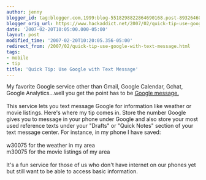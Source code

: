 ```yaml
---
author: jenny
blogger_id: tag:blogger.com,1999:blog-5518298822864690168.post-8932646011910842374
blogger_orig_url: https://www.hackaddict.net/2007/02/quick-tip-use-google-with-text-message.html
date: '2007-02-20T10:05:00.000-05:00'
layout: post
modified_time: '2007-02-20T10:20:05.356-05:00'
redirect_from: /2007/02/quick-tip-use-google-with-text-message.html
tags:
- mobile
- tip
title: 'Quick Tip: Use Google with Text Message'
---
```


My favorite Google service other than Gmail, Google Calendar, Gchat, Google Analytics...well you get the point has to be <a href="http://www.google.com/intl/en_us/mobile/sms/">Google message.</a><br/><br/>This service lets you text message Google for information like weather or movie listings.  Here's where my tip comes in.  Store the number Google gives you to message in your phone under Google and also store your most used reference texts under your "Drafts" or "Quick Notes" section of your text message center.  For instance, in my phone I have saved: <br/><br/>w30075 for the weather in my area<br/>m30075 for the movie listings of my area<br/><br/>It's a fun service for those of us who don't have internet on our phones yet but still want to be able to access basic information.